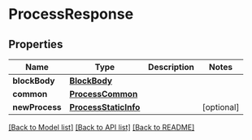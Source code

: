 # ProcessResponse

## Properties
Name | Type | Description | Notes
------------ | ------------- | ------------- | -------------
**blockBody** | [**BlockBody**](BlockBody.md) |  | 
**common** | [**ProcessCommon**](ProcessCommon.md) |  | 
**newProcess** | [**ProcessStaticInfo**](ProcessStaticInfo.md) |  | [optional] 

[[Back to Model list]](../README.md#documentation-for-models) [[Back to API list]](../README.md#documentation-for-api-endpoints) [[Back to README]](../README.md)


